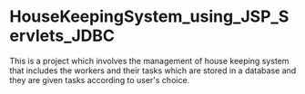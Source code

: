 # HouseKeepingSystem_using_JSP_Servlets_JDBC
This is a project which involves the management of house keeping system that includes the workers and their tasks which  are stored in a database and they are given tasks according to user's choice.
